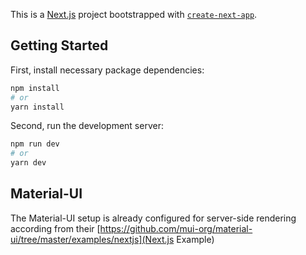 This is a [Next.js](https://nextjs.org/) project bootstrapped with [`create-next-app`](https://github.com/vercel/next.js/tree/canary/packages/create-next-app).

## Getting Started

First, install necessary package dependencies:

```bash
npm install
# or
yarn install
```

Second, run the development server:

```bash
npm run dev
# or
yarn dev
```

## Material-UI
The Material-UI setup is already configured for server-side rendering according from their [https://github.com/mui-org/material-ui/tree/master/examples/nextjs](Next.js Example)
